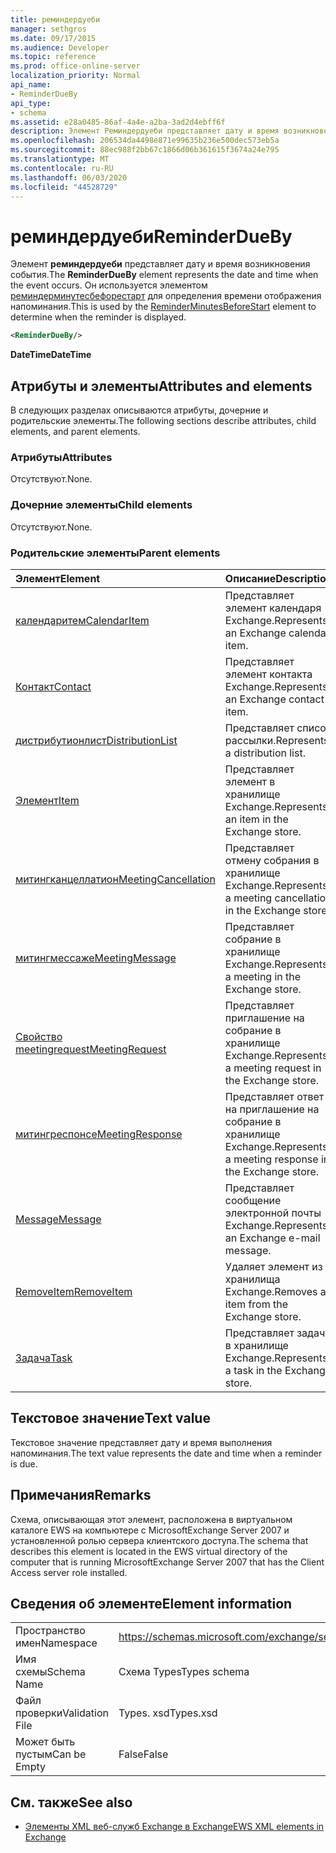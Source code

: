 ```yaml
---
title: реминдердуеби
manager: sethgros
ms.date: 09/17/2015
ms.audience: Developer
ms.topic: reference
ms.prod: office-online-server
localization_priority: Normal
api_name:
- ReminderDueBy
api_type:
- schema
ms.assetid: e28a0485-86af-4a4e-a2ba-3ad2d4ebff6f
description: Элемент Реминдердуеби представляет дату и время возникновения события. Он используется элементом Реминдерминутесбефорестарт для определения времени отображения напоминания.
ms.openlocfilehash: 206534da4498e871e99635b236e500dec573eb5a
ms.sourcegitcommit: 88ec988f2bb67c1866d06b361615f3674a24e795
ms.translationtype: MT
ms.contentlocale: ru-RU
ms.lasthandoff: 06/03/2020
ms.locfileid: "44528729"
---
```

# <a name="reminderdueby"></a><span data-ttu-id="2114e-104">реминдердуеби</span><span class="sxs-lookup"><span data-stu-id="2114e-104">ReminderDueBy</span></span>

<span data-ttu-id="2114e-105">Элемент **реминдердуеби** представляет дату и время возникновения события.</span><span class="sxs-lookup"><span data-stu-id="2114e-105">The **ReminderDueBy** element represents the date and time when the event occurs.</span></span> <span data-ttu-id="2114e-106">Он используется элементом [реминдерминутесбефорестарт](reminderminutesbeforestart.md) для определения времени отображения напоминания.</span><span class="sxs-lookup"><span data-stu-id="2114e-106">This is used by the [ReminderMinutesBeforeStart](reminderminutesbeforestart.md) element to determine when the reminder is displayed.</span></span> 
  
```xml
<ReminderDueBy/>
```

 <span data-ttu-id="2114e-107">**DateTime**</span><span class="sxs-lookup"><span data-stu-id="2114e-107">**DateTime**</span></span>
## <a name="attributes-and-elements"></a><span data-ttu-id="2114e-108">Атрибуты и элементы</span><span class="sxs-lookup"><span data-stu-id="2114e-108">Attributes and elements</span></span>

<span data-ttu-id="2114e-109">В следующих разделах описываются атрибуты, дочерние и родительские элементы.</span><span class="sxs-lookup"><span data-stu-id="2114e-109">The following sections describe attributes, child elements, and parent elements.</span></span>
  
### <a name="attributes"></a><span data-ttu-id="2114e-110">Атрибуты</span><span class="sxs-lookup"><span data-stu-id="2114e-110">Attributes</span></span>

<span data-ttu-id="2114e-111">Отсутствуют.</span><span class="sxs-lookup"><span data-stu-id="2114e-111">None.</span></span>
  
### <a name="child-elements"></a><span data-ttu-id="2114e-112">Дочерние элементы</span><span class="sxs-lookup"><span data-stu-id="2114e-112">Child elements</span></span>

<span data-ttu-id="2114e-113">Отсутствуют.</span><span class="sxs-lookup"><span data-stu-id="2114e-113">None.</span></span>
  
### <a name="parent-elements"></a><span data-ttu-id="2114e-114">Родительские элементы</span><span class="sxs-lookup"><span data-stu-id="2114e-114">Parent elements</span></span>

|<span data-ttu-id="2114e-115">**Элемент**</span><span class="sxs-lookup"><span data-stu-id="2114e-115">**Element**</span></span>|<span data-ttu-id="2114e-116">**Описание**</span><span class="sxs-lookup"><span data-stu-id="2114e-116">**Description**</span></span>|
|:-----|:-----|
|[<span data-ttu-id="2114e-117">календаритем</span><span class="sxs-lookup"><span data-stu-id="2114e-117">CalendarItem</span></span>](calendaritem.md) <br/> |<span data-ttu-id="2114e-118">Представляет элемент календаря Exchange.</span><span class="sxs-lookup"><span data-stu-id="2114e-118">Represents an Exchange calendar item.</span></span>  <br/> |
|[<span data-ttu-id="2114e-119">Контакт</span><span class="sxs-lookup"><span data-stu-id="2114e-119">Contact</span></span>](contact.md) <br/> |<span data-ttu-id="2114e-120">Представляет элемент контакта Exchange.</span><span class="sxs-lookup"><span data-stu-id="2114e-120">Represents an Exchange contact item.</span></span>  <br/> |
|[<span data-ttu-id="2114e-121">дистрибутионлист</span><span class="sxs-lookup"><span data-stu-id="2114e-121">DistributionList</span></span>](distributionlist.md) <br/> |<span data-ttu-id="2114e-122">Представляет список рассылки.</span><span class="sxs-lookup"><span data-stu-id="2114e-122">Represents a distribution list.</span></span>  <br/> |
|[<span data-ttu-id="2114e-123">Элемент</span><span class="sxs-lookup"><span data-stu-id="2114e-123">Item</span></span>](item.md) <br/> |<span data-ttu-id="2114e-124">Представляет элемент в хранилище Exchange.</span><span class="sxs-lookup"><span data-stu-id="2114e-124">Represents an item in the Exchange store.</span></span>  <br/> |
|[<span data-ttu-id="2114e-125">митингканцеллатион</span><span class="sxs-lookup"><span data-stu-id="2114e-125">MeetingCancellation</span></span>](meetingcancellation.md) <br/> |<span data-ttu-id="2114e-126">Представляет отмену собрания в хранилище Exchange.</span><span class="sxs-lookup"><span data-stu-id="2114e-126">Represents a meeting cancellation in the Exchange store.</span></span>  <br/> |
|[<span data-ttu-id="2114e-127">митингмессаже</span><span class="sxs-lookup"><span data-stu-id="2114e-127">MeetingMessage</span></span>](meetingmessage.md) <br/> |<span data-ttu-id="2114e-128">Представляет собрание в хранилище Exchange.</span><span class="sxs-lookup"><span data-stu-id="2114e-128">Represents a meeting in the Exchange store.</span></span>  <br/> |
|[<span data-ttu-id="2114e-129">Свойство meetingrequest</span><span class="sxs-lookup"><span data-stu-id="2114e-129">MeetingRequest</span></span>](meetingrequest.md) <br/> |<span data-ttu-id="2114e-130">Представляет приглашение на собрание в хранилище Exchange.</span><span class="sxs-lookup"><span data-stu-id="2114e-130">Represents a meeting request in the Exchange store.</span></span>  <br/> |
|[<span data-ttu-id="2114e-131">митингреспонсе</span><span class="sxs-lookup"><span data-stu-id="2114e-131">MeetingResponse</span></span>](meetingresponse.md) <br/> |<span data-ttu-id="2114e-132">Представляет ответ на приглашение на собрание в хранилище Exchange.</span><span class="sxs-lookup"><span data-stu-id="2114e-132">Represents a meeting response in the Exchange store.</span></span>  <br/> |
|[<span data-ttu-id="2114e-133">Message</span><span class="sxs-lookup"><span data-stu-id="2114e-133">Message</span></span>](message-ex15websvcsotherref.md) <br/> |<span data-ttu-id="2114e-134">Представляет сообщение электронной почты Exchange.</span><span class="sxs-lookup"><span data-stu-id="2114e-134">Represents an Exchange e-mail message.</span></span>  <br/> |
|[<span data-ttu-id="2114e-135">RemoveItem</span><span class="sxs-lookup"><span data-stu-id="2114e-135">RemoveItem</span></span>](removeitem.md) <br/> |<span data-ttu-id="2114e-136">Удаляет элемент из хранилища Exchange.</span><span class="sxs-lookup"><span data-stu-id="2114e-136">Removes an item from the Exchange store.</span></span>  <br/> |
|[<span data-ttu-id="2114e-137">Задача</span><span class="sxs-lookup"><span data-stu-id="2114e-137">Task</span></span>](task.md) <br/> |<span data-ttu-id="2114e-138">Представляет задачу в хранилище Exchange.</span><span class="sxs-lookup"><span data-stu-id="2114e-138">Represents a task in the Exchange store.</span></span>  <br/> |
   
## <a name="text-value"></a><span data-ttu-id="2114e-139">Текстовое значение</span><span class="sxs-lookup"><span data-stu-id="2114e-139">Text value</span></span>

<span data-ttu-id="2114e-140">Текстовое значение представляет дату и время выполнения напоминания.</span><span class="sxs-lookup"><span data-stu-id="2114e-140">The text value represents the date and time when a reminder is due.</span></span>
  
## <a name="remarks"></a><span data-ttu-id="2114e-141">Примечания</span><span class="sxs-lookup"><span data-stu-id="2114e-141">Remarks</span></span>

<span data-ttu-id="2114e-142">Схема, описывающая этот элемент, расположена в виртуальном каталоге EWS на компьютере с MicrosoftExchange Server 2007 и установленной ролью сервера клиентского доступа.</span><span class="sxs-lookup"><span data-stu-id="2114e-142">The schema that describes this element is located in the EWS virtual directory of the computer that is running MicrosoftExchange Server 2007 that has the Client Access server role installed.</span></span>
  
## <a name="element-information"></a><span data-ttu-id="2114e-143">Сведения об элементе</span><span class="sxs-lookup"><span data-stu-id="2114e-143">Element information</span></span>

|||
|:-----|:-----|
|<span data-ttu-id="2114e-144">Пространство имен</span><span class="sxs-lookup"><span data-stu-id="2114e-144">Namespace</span></span>  <br/> |https://schemas.microsoft.com/exchange/services/2006/types  <br/> |
|<span data-ttu-id="2114e-145">Имя схемы</span><span class="sxs-lookup"><span data-stu-id="2114e-145">Schema Name</span></span>  <br/> |<span data-ttu-id="2114e-146">Схема Types</span><span class="sxs-lookup"><span data-stu-id="2114e-146">Types schema</span></span>  <br/> |
|<span data-ttu-id="2114e-147">Файл проверки</span><span class="sxs-lookup"><span data-stu-id="2114e-147">Validation File</span></span>  <br/> |<span data-ttu-id="2114e-148">Types. xsd</span><span class="sxs-lookup"><span data-stu-id="2114e-148">Types.xsd</span></span>  <br/> |
|<span data-ttu-id="2114e-149">Может быть пустым</span><span class="sxs-lookup"><span data-stu-id="2114e-149">Can be Empty</span></span>  <br/> |<span data-ttu-id="2114e-150">False</span><span class="sxs-lookup"><span data-stu-id="2114e-150">False</span></span>  <br/> |
   
## <a name="see-also"></a><span data-ttu-id="2114e-151">См. также</span><span class="sxs-lookup"><span data-stu-id="2114e-151">See also</span></span>



- [<span data-ttu-id="2114e-152">Элементы XML веб-служб Exchange в Exchange</span><span class="sxs-lookup"><span data-stu-id="2114e-152">EWS XML elements in Exchange</span></span>](ews-xml-elements-in-exchange.md)

